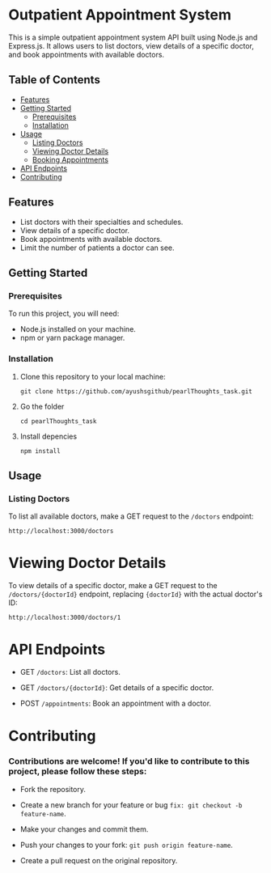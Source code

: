 # Outpatient Appointment System

This is a simple outpatient appointment system API built using Node.js and Express.js. It allows users to list doctors, view details of a specific doctor, and book appointments with available doctors.

## Table of Contents

- [Features](#features)
- [Getting Started](#getting-started)
  - [Prerequisites](#prerequisites)
  - [Installation](#installation)
- [Usage](#usage)
  - [Listing Doctors](#listing-doctors)
  - [Viewing Doctor Details](#viewing-doctor-details)
  - [Booking Appointments](#booking-appointments)
- [API Endpoints](#api-endpoints)
- [Contributing](#contributing)


## Features

- List doctors with their specialties and schedules.
- View details of a specific doctor.
- Book appointments with available doctors.
- Limit the number of patients a doctor can see.

## Getting Started

### Prerequisites

To run this project, you will need:

- Node.js installed on your machine.
- npm or yarn package manager.

### Installation

1. Clone this repository to your local machine:

   ```git clone https://github.com/ayushsgithub/pearlThoughts_task.git```

2. Go the folder

   ```cd pearlThoughts_task```

3. Install depencies

   ```npm install```

## Usage

### Listing Doctors
To list all available doctors, make a GET request to the `/doctors` endpoint:

```http://localhost:3000/doctors```

# Viewing Doctor Details

To view details of a specific doctor, make a GET request to the `/doctors/{doctorId}` endpoint, replacing `{doctorId}` with the actual doctor's ID:

```http://localhost:3000/doctors/1```


# API Endpoints

- GET ```/doctors```: List all doctors.

- GET ```/doctors/{doctorId}```: Get details of a specific doctor.

- POST ```/appointments```: Book an appointment with a doctor.


# Contributing

### Contributions are welcome! If you'd like to contribute to this project, please follow these steps:

- Fork the repository.

- Create a new branch for your feature or bug ```fix: git checkout -b feature-name```.

- Make your changes and commit them.

- Push your changes to your fork: ```git push origin feature-name```.

- Create a pull request on the original repository.
